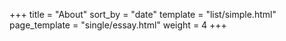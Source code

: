 +++
title = "About"
sort_by = "date"
template = "list/simple.html"
page_template = "single/essay.html"
weight = 4
+++
